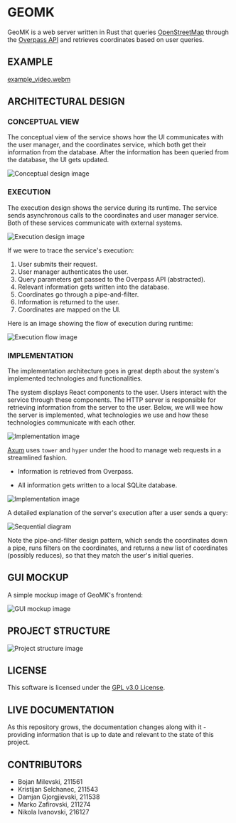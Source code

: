 # GEOMK

GeoMK is a web server written in Rust that queries [OpenStreetMap](https://www.openstreetmap.org)
through the [Overpass API](https://overpass-turbo.eu) and retrieves coordinates based on user
queries.

## EXAMPLE

<!-- ![Example video](./assets/example_video.webm) -->

[example_video.webm](https://github.com/bojanmilevski/geomk/assets/113335496/f9d6cef5-8848-4b4b-bdc4-0159f43d0afc)

## ARCHITECTURAL DESIGN

### CONCEPTUAL VIEW

The conceptual view of the service shows how the UI communicates with the user manager, and the
coordinates service, which both get their information from the database. After the information
has been queried from the database, the UI gets updated.

![Conceptual design image](./assets/conceptual.png)

### EXECUTION

The execution design shows the service during its runtime. The service sends asynchronous calls to
the coordinates and user manager service. Both of these services communicate with external systems.

![Execution design image](./assets/execution_1.png)

If we were to trace the service's execution:

1. User submits their request.
2. User manager authenticates the user.
3. Query parameters get passed to the Overpass API (abstracted).
4. Relevant information gets written into the database.
5. Coordinates go through a pipe-and-filter.
6. Information is returned to the user.
7. Coordinates are mapped on the UI.

Here is an image showing the flow of execution during runtime:

![Execution flow image](./assets/execution_2.png)

### IMPLEMENTATION

The implementation architecture goes in great depth about the system's implemented technologies
and functionalities.

The system displays React components to the user. Users interact with the service through these
components. The HTTP server is responsible for retrieving information from the server to the user.
Below, we will wee how the server is implemented, what technologies we use and how these
technologies communicate with each other.

![Implementation image](./assets/implementation_1.png)

[Axum](https://github.com/tokio-rs/axum) uses `tower` and `hyper` under the hood to manage web
requests in a streamlined fashion.

- Information is retrieved from Overpass.

- All information gets written to a local SQLite database.

![Implementation image](./assets/implementation_2.png)

A detailed explanation of the server's execution after a user sends a query:

![Sequential diagram](./assets/sequential.png)

Note the pipe-and-filter design pattern, which sends the coordinates down a pipe, runs filters on
the coordinates, and returns a new list of coordinates (possibly reduces), so that they match the
user's initial queries.

## GUI MOCKUP

A simple mockup image of GeoMK's frontend:

![GUI mockup image](./assets/gui_mockup.png)

## PROJECT STRUCTURE

![Project structure image](./assets/structure.png)

## LICENSE

This software is licensed under the [GPL v3.0 License](https://www.gnu.org/licenses/gpl-3.0.en.html).

## LIVE DOCUMENTATION

As this repository grows, the documentation changes along with it - providing information that is
up to date and relevant to the state of this project.

## CONTRIBUTORS

- Bojan Milevski, 211561
- Kristijan Selchanec, 211543
- Damjan Gjorgjievski, 211538
- Marko Zafirovski, 211274
- Nikola Ivanovski, 216127
